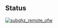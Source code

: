 ## Status

[![subghz_remote_ofw](https://catalog.flipperzero.one/application/subghz_remote_ofw/widget)](https://catalog.flipperzero.one/application/subghz_remote_ofw/page)